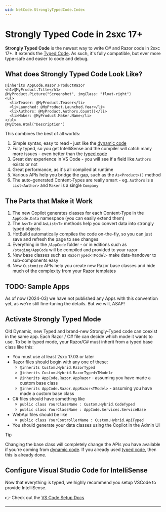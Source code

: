 ```yaml
---
uid: NetCode.StronglyTypedCode.Index
---
```


# Strongly Typed Code in 2sxc 17+

**Strongly Typed Code** is the newest way to write C# and Razor code in 2sxc 17+.
It extends the [Typed Code](xref:NetCode.TypedCode.Index).
As such, it's fully compatible, but ever more type-safe and easier to code and debug.

## What does Strongly Typed Code Look Like?

```razor
@inherits AppCode.Razor.ProductRazor
<h1>@MyProduct.Title</h1>
@MyProduct.Picture("Screenshot", imgClass: "float-right")
<ul>
  <li>Teaser: @MyProduct.Teaser</li>
  <li>Launched: @MyProduct.Launched.Year</li>
  <li>Authors: @MyProduct.Authors.Count()</li>
  <li>Maker: @MyProduct.Maker.Name</li>
</ul>
@MyItem.Html("Description")
```

This combines the best of all worlds:

1. Simple syntax, easy to read - just like the [dynamic code](xref:NetCode.DynamicCode.Index)
1. Fully typed, so you get IntelliSense and the compiler will catch many more issues - even better than the [typed code](xref:NetCode.TypedCode.Index)
1. Great dev experience in VS Code - you will see if a field like `Authors` exists or not
1. Great performance, as it's all compiled at runtime
1. Various APIs help you bridge the gap, such as the `As<Product>()` method
1. The auto-generated Content-Types are really smart - eg. `Authors` is a `List<Author>` and `Maker` is a single `Company`

## The Parts that Make it Work

1. The new Copilot generates classes for each Content-Type in the `AppCode.Data` namespace (you can easily extend them)
1. The `As<T>` and `AsList<T>` methods help you convert data into strongly typed objects
1. HotBuild automatically compiles the code on-the-fly, so you can just save and refresh the page to see changes
1. Everything in the `/AppCode` folder - or in editions such as `/staging/AppCode` will be compiled and provided to your razor
1. New base classes such as `RazorTyped<TModel>` make data-handover to sub-components easy
1. New `Customize` APIs help you create new Razor base classes and hide much of the complexity from your Razor templates

## TODO: Sample Apps

As of now (2024-03) we have not published any Apps with this convention yet, as we're still fine-tuning the details.
But we will, ASAP!

## Activate Strongly Typed Mode

Old Dynamic, new Typed and brand-new Strongly-Typed code can coexist in the same app.
Each Razor / C# file can decide which mode it wants to use.
To be in typed mode, your Razor/C# must inherit from a typed base class like this:

* You must use at least 2sxc 17.03 or later
* Razor files should begin with any one of these:
  * `@inherits Custom.Hybrid.RazorTyped`
  * `@inherits Custom.Hybrid.RazorTyped<TModel>`
  * `@inherits AppCode.Razor.AppRazor` - assuming you have made a custom base class
  * `@inherits AppCode.Razor.AppRazor<TModel>` - assuming you have made a custom base class
* C# files should have something like
  * `public class YourClassName : Custom.Hybrid.CodeTyped`
  * `public class YourClassName : AppCode.Services.ServiceBase`
* WebApi files should be like
  * `public class YourControllerName : Custom.Hybrid.ApiTyped`
* You should generate your data classes using the Copilot in the Admin UI

> [!TIP]
> Changing the base class will completely change the APIs you have available if you're coming from [dynamic code](xref:NetCode.DynamicCode.Index).
> If you already used [typed code](xref:NetCode.TypedCode.Index), then this is already done.

## Configure Visual Studio Code for IntelliSense

Now that everything is typed, we highly recommend you setup VSCode to provide IntelliSense.

👉 Check out the [VS Code Setup Docs](xref:Guides.VsCode.Index)



---
